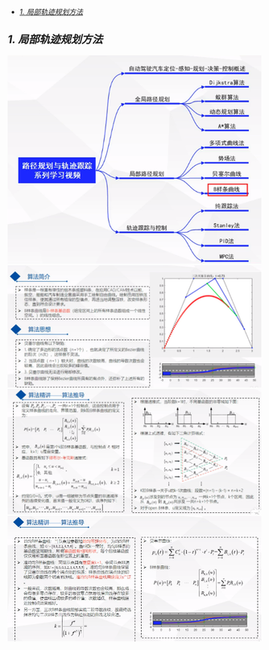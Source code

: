 <!-- TOC -->

- [*1. 局部轨迹规划方法*](#1-%E5%B1%80%E9%83%A8%E8%BD%A8%E8%BF%B9%E8%A7%84%E5%88%92%E6%96%B9%E6%B3%95)

<!-- /TOC -->

## *1. 局部轨迹规划方法*
![](images/2021-02-18-22-44-36.png)
![](images/2021-02-18-22-45-32.png)
![](images/2021-02-18-22-46-13.png)
![](images/2021-02-18-22-47-39.png)